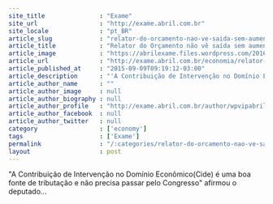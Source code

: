 ```yaml
---
site_title               : "Exame"
site_url                 : "http://exame.abril.com.br"
site_locale              : "pt_BR"
article_slug             : "relator-do-orcamento-nao-ve-saida-sem-aumento-de-tributos"
article_title            : "Relator do Orçamento não vê saída sem aumento de tributos"
article_image            : "https://abrilexame.files.wordpress.com/2016/09/size_960_16_9_notas-de-real52.jpg?quality=70&strip=all&w=960"
article_url              : "http://exame.abril.com.br/economia/relator-do-orcamento-nao-ve-saida-sem-aumento-de-tributos/"
article_published_at     : "2015-09-09T09:19:12-03:00"
article_description      : "'A Contribuição de Intervenção no Domínio Econômico(Cide) é uma boa fonte de tributação e não precisa passar pelo Congresso' afirmou o deputado..."
article_author_name      : ""
article_author_image     : null
article_author_biography : null
article_author_profile   : "http://exame.abril.com.br/author/wpvipabril/"
article_author_facebook  : null
article_author_twitter   : null
category                 : ['economy']
tags                     : ['Exame']
permalink                : "/:categories/relator-do-orcamento-nao-ve-saida-sem-aumento-de-tributos/"
layout                   : post
---
```


"A Contribuição de Intervenção no Domínio Econômico(Cide) é uma boa fonte de tributação e não precisa passar pelo Congresso" afirmou o deputado...
